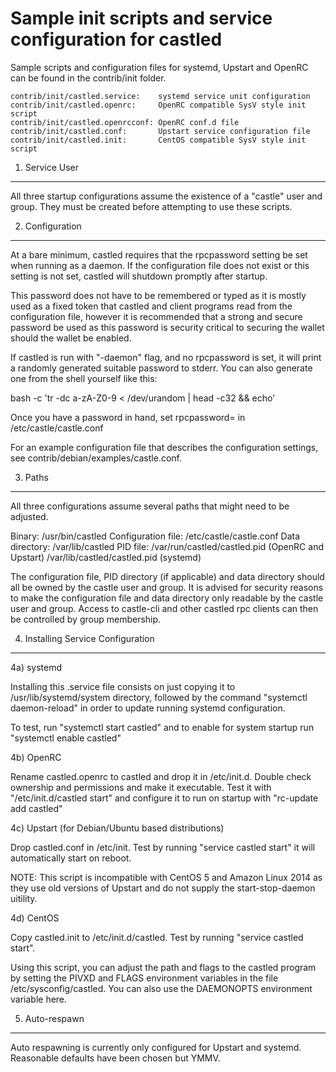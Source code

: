 Sample init scripts and service configuration for castled
==========================================================

Sample scripts and configuration files for systemd, Upstart and OpenRC
can be found in the contrib/init folder.

    contrib/init/castled.service:    systemd service unit configuration
    contrib/init/castled.openrc:     OpenRC compatible SysV style init script
    contrib/init/castled.openrcconf: OpenRC conf.d file
    contrib/init/castled.conf:       Upstart service configuration file
    contrib/init/castled.init:       CentOS compatible SysV style init script

1. Service User
---------------------------------

All three startup configurations assume the existence of a "castle" user
and group.  They must be created before attempting to use these scripts.

2. Configuration
---------------------------------

At a bare minimum, castled requires that the rpcpassword setting be set
when running as a daemon.  If the configuration file does not exist or this
setting is not set, castled will shutdown promptly after startup.

This password does not have to be remembered or typed as it is mostly used
as a fixed token that castled and client programs read from the configuration
file, however it is recommended that a strong and secure password be used
as this password is security critical to securing the wallet should the
wallet be enabled.

If castled is run with "-daemon" flag, and no rpcpassword is set, it will
print a randomly generated suitable password to stderr.  You can also
generate one from the shell yourself like this:

bash -c 'tr -dc a-zA-Z0-9 < /dev/urandom | head -c32 && echo'

Once you have a password in hand, set rpcpassword= in /etc/castle/castle.conf

For an example configuration file that describes the configuration settings,
see contrib/debian/examples/castle.conf.

3. Paths
---------------------------------

All three configurations assume several paths that might need to be adjusted.

Binary:              /usr/bin/castled
Configuration file:  /etc/castle/castle.conf
Data directory:      /var/lib/castled
PID file:            /var/run/castled/castled.pid (OpenRC and Upstart)
                     /var/lib/castled/castled.pid (systemd)

The configuration file, PID directory (if applicable) and data directory
should all be owned by the castle user and group.  It is advised for security
reasons to make the configuration file and data directory only readable by the
castle user and group.  Access to castle-cli and other castled rpc clients
can then be controlled by group membership.

4. Installing Service Configuration
-----------------------------------

4a) systemd

Installing this .service file consists on just copying it to
/usr/lib/systemd/system directory, followed by the command
"systemctl daemon-reload" in order to update running systemd configuration.

To test, run "systemctl start castled" and to enable for system startup run
"systemctl enable castled"

4b) OpenRC

Rename castled.openrc to castled and drop it in /etc/init.d.  Double
check ownership and permissions and make it executable.  Test it with
"/etc/init.d/castled start" and configure it to run on startup with
"rc-update add castled"

4c) Upstart (for Debian/Ubuntu based distributions)

Drop castled.conf in /etc/init.  Test by running "service castled start"
it will automatically start on reboot.

NOTE: This script is incompatible with CentOS 5 and Amazon Linux 2014 as they
use old versions of Upstart and do not supply the start-stop-daemon uitility.

4d) CentOS

Copy castled.init to /etc/init.d/castled. Test by running "service castled start".

Using this script, you can adjust the path and flags to the castled program by
setting the PIVXD and FLAGS environment variables in the file
/etc/sysconfig/castled. You can also use the DAEMONOPTS environment variable here.

5. Auto-respawn
-----------------------------------

Auto respawning is currently only configured for Upstart and systemd.
Reasonable defaults have been chosen but YMMV.
